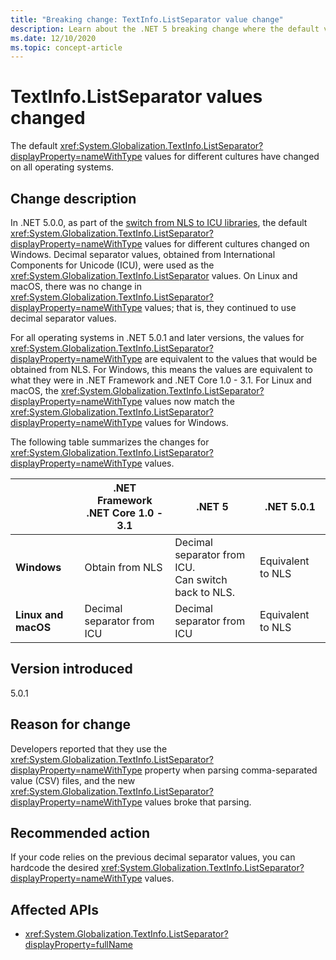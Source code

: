 ```yaml
---
title: "Breaking change: TextInfo.ListSeparator value change"
description: Learn about the .NET 5 breaking change where the default value of TextInfo.ListSeparator was changed between versions 5.0 and 5.0.1.
ms.date: 12/10/2020
ms.topic: concept-article
---
```

# TextInfo.ListSeparator values changed

The default <xref:System.Globalization.TextInfo.ListSeparator?displayProperty=nameWithType> values for different cultures have changed on all operating systems.

## Change description

In .NET 5.0.0, as part of the [switch from NLS to ICU libraries](icu-globalization-api.md), the default <xref:System.Globalization.TextInfo.ListSeparator?displayProperty=nameWithType> values for different cultures changed on Windows. Decimal separator values, obtained from International Components for Unicode (ICU), were used as the <xref:System.Globalization.TextInfo.ListSeparator> values. On Linux and macOS, there was no change in <xref:System.Globalization.TextInfo.ListSeparator?displayProperty=nameWithType> values; that is, they continued to use decimal separator values.

For all operating systems in .NET 5.0.1 and later versions, the values for <xref:System.Globalization.TextInfo.ListSeparator?displayProperty=nameWithType> are equivalent to the values that would be obtained from NLS. For Windows, this means the values are equivalent to what they were in .NET Framework and .NET Core 1.0 - 3.1. For Linux and macOS, the <xref:System.Globalization.TextInfo.ListSeparator?displayProperty=nameWithType> values now match the <xref:System.Globalization.TextInfo.ListSeparator?displayProperty=nameWithType> values for Windows.

The following table summarizes the changes for <xref:System.Globalization.TextInfo.ListSeparator?displayProperty=nameWithType> values.

| | .NET Framework<br/>.NET Core 1.0 - 3.1 | .NET 5 | .NET 5.0.1 |
|-|-|-|-|
| **Windows** | Obtain from NLS | Decimal separator from ICU.<br/>Can switch back to NLS. | Equivalent to NLS |
| **Linux and macOS** | Decimal separator from ICU | Decimal separator from ICU | Equivalent to NLS |

## Version introduced

5.0.1

## Reason for change

Developers reported that they use the <xref:System.Globalization.TextInfo.ListSeparator?displayProperty=nameWithType> property when parsing comma-separated value (CSV) files, and the new <xref:System.Globalization.TextInfo.ListSeparator?displayProperty=nameWithType> values broke that parsing.

## Recommended action

If your code relies on the previous decimal separator values, you can hardcode the desired <xref:System.Globalization.TextInfo.ListSeparator?displayProperty=nameWithType> values.

## Affected APIs

- <xref:System.Globalization.TextInfo.ListSeparator?displayProperty=fullName>

<!--

#### Category

- Globalization

### Affected APIs

- `P:System.Globalization.TextInfo.ListSeparator`

-->
